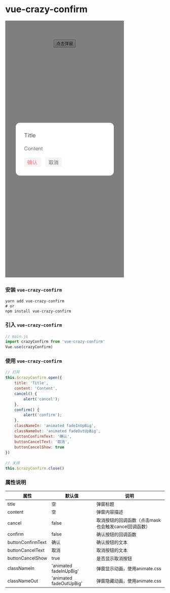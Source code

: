 # vue-crazy-confirm

![screenShot](https://github.com/crazy-hope/vue-crazy-confirm/blob/master/screenshot/confirm.png)

### 安装 `vue-crazy-confirm`
``` shell
yarn add vue-crazy-confirm
# or
npm install vue-crazy-confirm
```

### 引入 `vue-crazy-confirm`
``` javascript
// main.js
import crazyConfirm from 'vue-crazy-confirm'
Vue.use(crazyConfirm)
```

### 使用 `vue-crazy-confirm`
``` javascript
// 打开
this.$crazyConfirm.open({
    title: 'Title',
    content: 'Content',
    cancel() {
        alert('cancel');
    },
    confirm() {
        alert('confirm');
    },
    classNameIn: 'animated fadeInUpBig',
    classNameOut: 'animated fadeOutUpBig',
    buttonConfirmText: '确认',
    buttonCancelText: '取消',
    buttonCancelShow: true
})

// 关闭
this.$crazyConfirm.close()
```

### 属性说明
| 属性 | 默认值 | 说明 |
|-|-|-|
| title | 空 | 弹窗标题 |
| content | 空 | 弹窗内容描述 |
| cancel | false | 取消按钮的回调函数（点击mask也会触发cancel回调函数） |
| confirm | false | 确认按钮的回调函数 |
| buttonConfirmText | 确认 | 确认按钮的文本 |
| buttonCancelText | 取消 | 取消按钮的文本 |
| buttonCancelShow | true | 是否显示取消按钮 |
| classNameIn | 'animated fadeInUpBig' | 弹窗显示动画，使用animate.css |
| classNameOut | 'animated fadeOutUpBig' | 弹窗隐藏动画，使用animate.css |